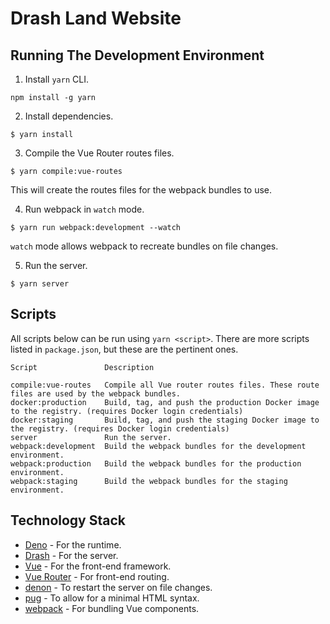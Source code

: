 # Drash Land Website

## Running The Development Environment

1. Install `yarn` CLI.

```
npm install -g yarn
```

2. Install dependencies.

```
$ yarn install
```

3. Compile the Vue Router routes files.

```
$ yarn compile:vue-routes
```

This will create the routes files for the webpack bundles to use.

4. Run webpack in `watch` mode.

```
$ yarn run webpack:development --watch
```

`watch` mode allows webpack to recreate bundles on file changes.

5. Run the server.

```
$ yarn server
```

## Scripts

All scripts below can be run using `yarn <script>`. There are more scripts listed in `package.json`, but these are the pertinent ones.

```
Script               Description

compile:vue-routes   Compile all Vue router routes files. These route files are used by the webpack bundles.
docker:production    Build, tag, and push the production Docker image to the registry. (requires Docker login credentials)
docker:staging       Build, tag, and push the staging Docker image to the registry. (requires Docker login credentials)
server               Run the server.
webpack:development  Build the webpack bundles for the development environment.
webpack:production   Build the webpack bundles for the production environment.
webpack:staging      Build the webpack bundles for the staging environment.
```

## Technology Stack

- [Deno](https://deno.land) - For the runtime.
- [Drash](https://drash.land) - For the server.
- [Vue](https://vuejs.org) - For the front-end framework.
- [Vue Router](https://router.vuejs.org/) - For front-end routing.
- [denon](https://github.com/denosaurs/denon) - To restart the server on file changes.
- [pug](https://pugjs.org/api/getting-started.html) - To allow for a minimal HTML syntax.
- [webpack](https://webpack.js.org/) - For bundling Vue components.
